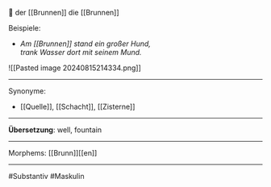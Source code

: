 🔵 der [[Brunnen]]
die [[Brunnen]]

Beispiele:

- *Am [[Brunnen]] stand ein großer Hund,*  
  *trank Wasser dort mit seinem Mund.*  
  
![[Pasted image 20240815214334.png]]

---
Synonyme:
- [[Quelle]], [[Schacht]], [[Zisterne]]

---
**Übersetzung**: well, fountain

---

Morphems:
[[Brunn]][[en]]

---
#Substantiv #Maskulin
```​⬤